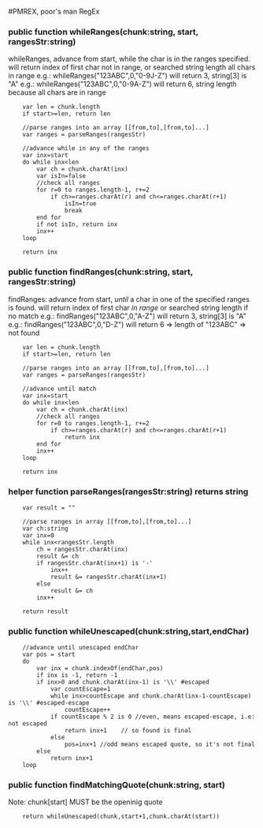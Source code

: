 #PMREX, poor's man RegEx


### public function whileRanges(chunk:string, start, rangesStr:string)

whileRanges, advance from start, while the char is in the ranges specified. 
will return index of first char not in range, or searched string length all chars in range
e.g.: whileRanges("123ABC",0,"0-9J-Z") will return 3, string[3] is "A"
e.g.: whileRanges("123ABC",0,"0-9A-Z") will return 6, string length because all chars are in range

        var len = chunk.length
        if start>=len, return len

        //parse ranges into an array [[from,to],[from,to]...]
        var ranges = parseRanges(rangesStr)

        //advance while in any of the ranges
        var inx=start
        do while inx<len
            var ch = chunk.charAt(inx)
            var isIn=false
            //check all ranges
            for r=0 to ranges.length-1, r+=2
                if ch>=ranges.charAt(r) and ch<=ranges.charAt(r+1)
                    isIn=true
                    break
            end for
            if not isIn, return inx
            inx++
        loop

        return inx


### public function findRanges(chunk:string, start, rangesStr:string)

findRanges: advance from start, *until* a char in one of the specified ranges is found.
will return index of first char *in range* or searched string length if no match
e.g.: findRanges("123ABC",0,"A-Z") will return 3, string[3] is "A"
e.g.: findRanges("123ABC",0,"D-Z") will return 6 => length of "123ABC" => not found

        var len = chunk.length
        if start>=len, return len

        //parse ranges into an array [[from,to],[from,to]...]
        var ranges = parseRanges(rangesStr)

        //advance until match
        var inx=start
        do while inx<len
            var ch = chunk.charAt(inx)
            //check all ranges
            for r=0 to ranges.length-1, r+=2
                if ch>=ranges.charAt(r) and ch<=ranges.charAt(r+1)
                    return inx
            end for
            inx++
        loop

        return inx

### helper function parseRanges(rangesStr:string) returns string

        var result = ""

        //parse ranges in array [[from,to],[from,to]...]
        var ch:string
        var inx=0
        while inx<rangesStr.length
            ch = rangesStr.charAt(inx)
            result &= ch
            if rangesStr.charAt(inx+1) is '-' 
                inx++
                result &= rangesStr.charAt(inx+1)
            else
                result &= ch
            inx++

        return result


### public function whileUnescaped(chunk:string,start,endChar)

        //advance until unescaped endChar
        var pos = start
        do
            var inx = chunk.indexOf(endChar,pos)
            if inx is -1, return -1
            if inx>0 and chunk.charAt(inx-1) is '\\' #escaped
                var countEscape=1
                while inx>countEscape and chunk.charAt(inx-1-countEscape) is '\\' #escaped-escape
                    countEscape++
                if countEscape % 2 is 0 //even, means escaped-escape, i.e: not escaped
                    return inx+1    // so found is final
                else
                    pos=inx+1 //odd means escaped quote, so it's not final
            else
                return inx+1
        loop

### public function findMatchingQuote(chunk:string, start)

Note: chunk[start] MUST be the openinig quote

        return whileUnescaped(chunk,start+1,chunk.charAt(start))
